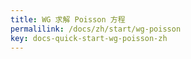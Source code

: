 ```yaml
---
title: WG 求解 Poisson 方程
permalilink: /docs/zh/start/wg-poisson
key: docs-quick-start-wg-poisson-zh
---
```

